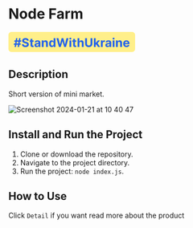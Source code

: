 # Node Farm

[![StandWithUkraine](https://raw.githubusercontent.com/vshymanskyy/StandWithUkraine/main/badges/StandWithUkraine.svg)](https://github.com/vshymanskyy/StandWithUkraine/blob/main/docs/README.md)

## Description
Short version of mini market.

![Screenshot 2024-01-21 at 10 40 47](https://github.com/RomchikSt/other-portfolio-projects/assets/140477189/3296955c-3abe-423f-93ee-f504783352b9)

## Install and Run the Project

1. Clone or download the repository.
2. Navigate to the project directory.
3. Run the project: `node index.js`.

## How to Use

Click `Detail` if you want read more about the product
